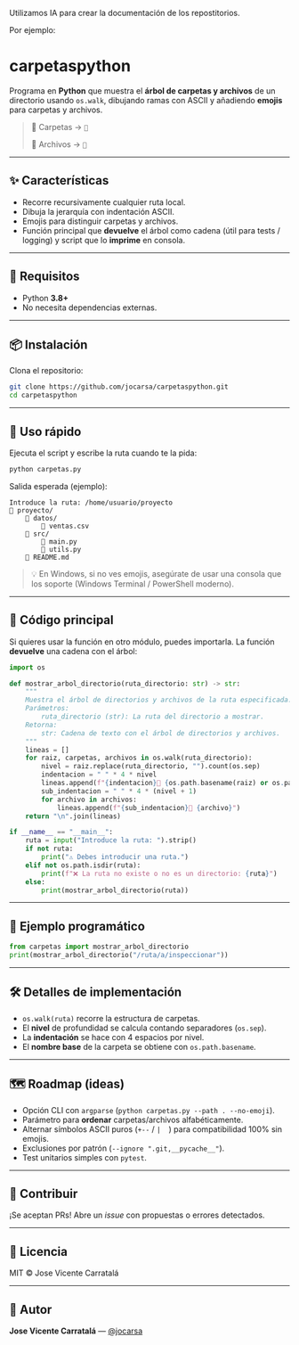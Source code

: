 Utilizamos IA para crear la documentación de los repostitorios.

Por ejemplo:

# carpetaspython

Programa en **Python** que muestra el **árbol de carpetas y archivos** de un directorio usando `os.walk`, dibujando ramas con ASCII y añadiendo **emojis** para carpetas y archivos.

> 📁 Carpetas → `📁`
>
> 📄 Archivos → `📄`

---

## ✨ Características

* Recorre recursivamente cualquier ruta local.
* Dibuja la jerarquía con indentación ASCII.
* Emojis para distinguir carpetas y archivos.
* Función principal que **devuelve** el árbol como cadena (útil para tests / logging) y script que lo **imprime** en consola.

---

## 🚀 Requisitos

* Python **3.8+**
* No necesita dependencias externas.

---

## 📦 Instalación

Clona el repositorio:

```bash
git clone https://github.com/jocarsa/carpetaspython.git
cd carpetaspython
```

---

## 🧰 Uso rápido

Ejecuta el script y escribe la ruta cuando te la pida:

```bash
python carpetas.py
```

Salida esperada (ejemplo):

```
Introduce la ruta: /home/usuario/proyecto
📁 proyecto/
    📁 datos/
        📄 ventas.csv
    📁 src/
        📄 main.py
        📄 utils.py
    📄 README.md
```

> 💡 En Windows, si no ves emojis, asegúrate de usar una consola que los soporte (Windows Terminal / PowerShell moderno).

---

## 🧩 Código principal

Si quieres usar la función en otro módulo, puedes importarla. La función **devuelve** una cadena con el árbol:

```python
import os

def mostrar_arbol_directorio(ruta_directorio: str) -> str:
    """
    Muestra el árbol de directorios y archivos de la ruta especificada.
    Parámetros:
        ruta_directorio (str): La ruta del directorio a mostrar.
    Retorna:
        str: Cadena de texto con el árbol de directorios y archivos.
    """
    lineas = []
    for raiz, carpetas, archivos in os.walk(ruta_directorio):
        nivel = raiz.replace(ruta_directorio, "").count(os.sep)
        indentacion = " " * 4 * nivel
        lineas.append(f"{indentacion}📁 {os.path.basename(raiz) or os.path.basename(ruta_directorio)}/")
        sub_indentacion = " " * 4 * (nivel + 1)
        for archivo in archivos:
            lineas.append(f"{sub_indentacion}📄 {archivo}")
    return "\n".join(lineas)

if __name__ == "__main__":
    ruta = input("Introduce la ruta: ").strip()
    if not ruta:
        print("⚠️ Debes introducir una ruta.")
    elif not os.path.isdir(ruta):
        print(f"❌ La ruta no existe o no es un directorio: {ruta}")
    else:
        print(mostrar_arbol_directorio(ruta))
```

---

## 🧪 Ejemplo programático

```python
from carpetas import mostrar_arbol_directorio
print(mostrar_arbol_directorio("/ruta/a/inspeccionar"))
```

---

## 🛠️ Detalles de implementación

* `os.walk(ruta)` recorre la estructura de carpetas.
* El **nivel** de profundidad se calcula contando separadores (`os.sep`).
* La **indentación** se hace con 4 espacios por nivel.
* El **nombre base** de la carpeta se obtiene con `os.path.basename`.

---

## 🗺️ Roadmap (ideas)

* Opción CLI con `argparse` (`python carpetas.py --path . --no-emoji`).
* Parámetro para **ordenar** carpetas/archivos alfabéticamente.
* Alternar símbolos ASCII puros (`+--` / `|  `) para compatibilidad 100% sin emojis.
* Exclusiones por patrón (`--ignore ".git,__pycache__"`).
* Test unitarios simples con `pytest`.

---

## 🤝 Contribuir

¡Se aceptan PRs! Abre un *issue* con propuestas o errores detectados.

---

## 📄 Licencia

MIT © Jose Vicente Carratalá

---

## 👤 Autor

**Jose Vicente Carratalá** — [@jocarsa](https://github.com/jocarsa)

